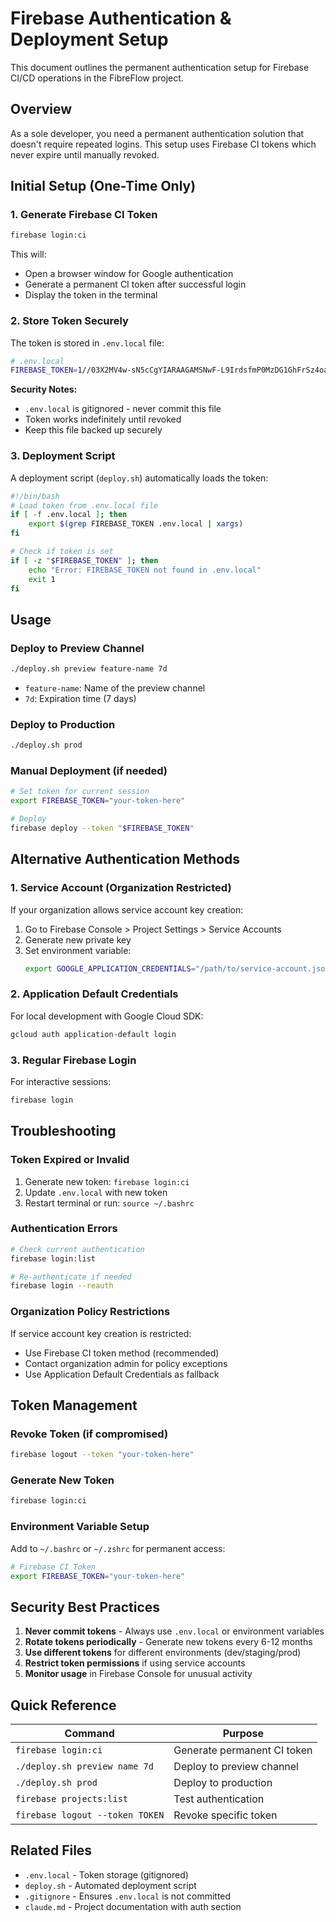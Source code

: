 # Firebase Authentication & Deployment Setup

This document outlines the permanent authentication setup for Firebase CI/CD operations in the FibreFlow project.

## Overview

As a sole developer, you need a permanent authentication solution that doesn't require repeated logins. This setup uses Firebase CI tokens which never expire until manually revoked.

## Initial Setup (One-Time Only)

### 1. Generate Firebase CI Token

```bash
firebase login:ci
```

This will:
- Open a browser window for Google authentication
- Generate a permanent CI token after successful login
- Display the token in the terminal

### 2. Store Token Securely

The token is stored in `.env.local` file:
```bash
# .env.local
FIREBASE_TOKEN=1//03X2MV4w-sN5cCgYIARAAGAMSNwF-L9IrdsfmP0MzDG1GhFrSz4oaUiYOw0yEuAuRGnmADAl0vzkO9pSfXbwtu8D3s4MSiNwruh4
```

**Security Notes:**
- `.env.local` is gitignored - never commit this file
- Token works indefinitely until revoked
- Keep this file backed up securely

### 3. Deployment Script

A deployment script (`deploy.sh`) automatically loads the token:

```bash
#!/bin/bash
# Load token from .env.local file
if [ -f .env.local ]; then
    export $(grep FIREBASE_TOKEN .env.local | xargs)
fi

# Check if token is set
if [ -z "$FIREBASE_TOKEN" ]; then
    echo "Error: FIREBASE_TOKEN not found in .env.local"
    exit 1
fi
```

## Usage

### Deploy to Preview Channel
```bash
./deploy.sh preview feature-name 7d
```
- `feature-name`: Name of the preview channel
- `7d`: Expiration time (7 days)

### Deploy to Production
```bash
./deploy.sh prod
```

### Manual Deployment (if needed)
```bash
# Set token for current session
export FIREBASE_TOKEN="your-token-here"

# Deploy
firebase deploy --token "$FIREBASE_TOKEN"
```

## Alternative Authentication Methods

### 1. Service Account (Organization Restricted)
If your organization allows service account key creation:
1. Go to Firebase Console > Project Settings > Service Accounts
2. Generate new private key
3. Set environment variable:
   ```bash
   export GOOGLE_APPLICATION_CREDENTIALS="/path/to/service-account.json"
   ```

### 2. Application Default Credentials
For local development with Google Cloud SDK:
```bash
gcloud auth application-default login
```

### 3. Regular Firebase Login
For interactive sessions:
```bash
firebase login
```

## Troubleshooting

### Token Expired or Invalid
1. Generate new token: `firebase login:ci`
2. Update `.env.local` with new token
3. Restart terminal or run: `source ~/.bashrc`

### Authentication Errors
```bash
# Check current authentication
firebase login:list

# Re-authenticate if needed
firebase login --reauth
```

### Organization Policy Restrictions
If service account key creation is restricted:
- Use Firebase CI token method (recommended)
- Contact organization admin for policy exceptions
- Use Application Default Credentials as fallback

## Token Management

### Revoke Token (if compromised)
```bash
firebase logout --token "your-token-here"
```

### Generate New Token
```bash
firebase login:ci
```

### Environment Variable Setup
Add to `~/.bashrc` or `~/.zshrc` for permanent access:
```bash
# Firebase CI Token
export FIREBASE_TOKEN="your-token-here"
```

## Security Best Practices

1. **Never commit tokens** - Always use `.env.local` or environment variables
2. **Rotate tokens periodically** - Generate new tokens every 6-12 months
3. **Use different tokens** for different environments (dev/staging/prod)
4. **Restrict token permissions** if using service accounts
5. **Monitor usage** in Firebase Console for unusual activity

## Quick Reference

| Command | Purpose |
|---------|---------|
| `firebase login:ci` | Generate permanent CI token |
| `./deploy.sh preview name 7d` | Deploy to preview channel |
| `./deploy.sh prod` | Deploy to production |
| `firebase projects:list` | Test authentication |
| `firebase logout --token TOKEN` | Revoke specific token |

## Related Files

- `.env.local` - Token storage (gitignored)
- `deploy.sh` - Automated deployment script
- `.gitignore` - Ensures `.env.local` is not committed
- `claude.md` - Project documentation with auth section